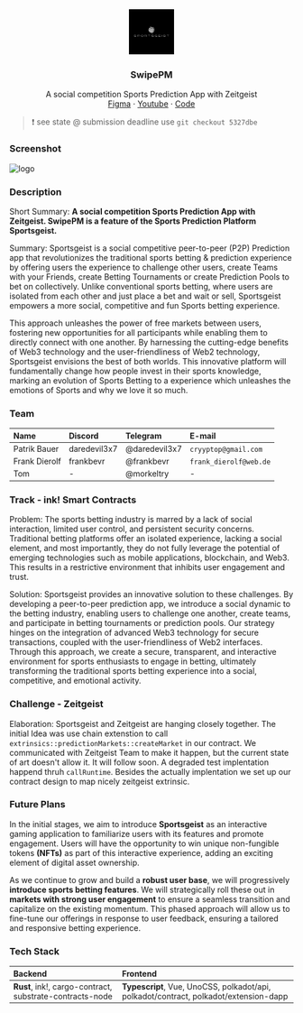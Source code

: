 <div align="center">
<img src="./Logo.jpg" alt="logo" width="80" height="80" />
</div>

<h3 align="center">SwipePM</h3>
  <p align="center">
    A social competition Sports Prediction App with Zeitgeist
    <br />
    <a href="https://www.figma.com/file/V1W0wKDqXxGYrEH5TFfzJL/SwipePM?type=design&node-id=0%3A1&mode=design&t=cq5XPPpWLxi543Po-1" name="Figma">Figma</a>
    ·
    <a href="https://youtu.be/pBcYVFuj9M0">Youtube</a>
    ·
    <a href="https://github.com/FrankBevr/SwipePM">Code</a>
  </p>
</div>

> :exclamation: see state @ submission deadline use `git checkout 5327dbe`

### Screenshot

<img src="https://media.giphy.com/media/v1.Y2lkPTc5MGI3NjExZDN1b20xN3Z5NzFpMW96b2tzdG9jM2FsN3d1YnUxN3RyZ2Roa2txMyZlcD12MV9pbnRlcm5hbF9naWZfYnlfaWQmY3Q9Zw/Hmyc0Ii8FaaIdjsxD9/giphy.gif" alt="logo" />

### Description

Short Summary:
**A social competition Sports Prediction App with Zeitgeist. SwipePM is a feature of the Sports Prediction Platform Sportsgeist.**

Summary:
Sportsgeist is a social competitive peer-to-peer (P2P) Prediction app that revolutionizes the traditional sports betting & prediction experience by offering users the experience to challenge other users, create Teams with your Friends, create Betting Tournaments or create Prediction Pools to bet on collectively. Unlike conventional sports betting, where users are isolated from each other and just place a bet and wait or sell, Sportsgeist empowers a more social, competitive and fun Sports betting experience.

This approach unleashes the power of free markets between users, fostering new opportunities for all participants while enabling them to directly connect with one another. By harnessing the cutting-edge benefits of Web3 technology and the user-friendliness of Web2 technology, Sportsgeist envisions the best of both worlds. This innovative platform will fundamentally change how people invest in their sports knowledge, marking an evolution of Sports Betting to a experience which unleashes the emotions of Sports and why we love it so much.

### Team

| Name          | Discord      | Telegram      | E-mail                 |
| :------------ | :----------- | :------------ | :--------------------- |
| Patrik Bauer  | daredevil3x7 | @daredevil3x7 | `cryyptop@gmail.com`   |
| Frank Dierolf | frankbevr    | @frankbevr    | `frank_dierolf@web.de` |
| Tom           | -            | @morkeltry    | -                      |

### Track - ink! Smart Contracts

Problem:
The sports betting industry is marred by a lack of social interaction, limited user control, and persistent security concerns. Traditional betting platforms offer an isolated experience, lacking a social element, and most importantly, they do not fully leverage the potential of emerging technologies such as mobile applications, blockchain, and Web3. This results in a restrictive environment that inhibits user engagement and trust.

Solution:
Sportsgeist provides an innovative solution to these challenges. By developing a peer-to-peer prediction app, we introduce a social dynamic to the betting industry, enabling users to challenge one another, create teams, and participate in betting tournaments or prediction pools. Our strategy hinges on the integration of advanced Web3 technology for secure transactions, coupled with the user-friendliness of Web2 interfaces. Through this approach, we create a secure, transparent, and interactive environment for sports enthusiasts to engage in betting, ultimately transforming the traditional sports betting experience into a social, competitive, and emotional activity.

### Challenge - Zeitgeist

Elaboration:
Sportsgeist and Zeitgeist are hanging closely together. The initial Idea was use chain extenstion to call `extrinsics::predictionMarkets::createMarket` in our contract. We communicated with Zeitgeist Team to make it happen, but the current state of art doesn't allow it. It will follow soon. A degraded test implentation happend thruh `callRuntime`.
Besides the actually implentation we set up our contract design to map nicely zeitgeist extrinsic.

### Future Plans

In the initial stages, we aim to introduce **Sportsgeist** as an interactive gaming application to familiarize users with its features and promote engagement. Users will have the opportunity to win unique non-fungible tokens **(NFTs)** as part of this interactive experience, adding an exciting element of digital asset ownership.

As we continue to grow and build a **robust user base**, we will progressively **introduce sports betting features**. We will strategically roll these out in **markets with strong user engagement** to ensure a seamless transition and capitalize on the existing momentum. This phased approach will allow us to fine-tune our offerings in response to user feedback, ensuring a tailored and responsive betting experience.

### Tech Stack

| Backend                                                  | Frontend                                                                              |
| :------------------------------------------------------- | :------------------------------------------------------------------------------------ |
| **Rust**, ink!, cargo-contract, substrate-contracts-node | **Typescript**, Vue, UnoCSS, polkadot/api, polkadot/contract, polkadot/extension-dapp |
